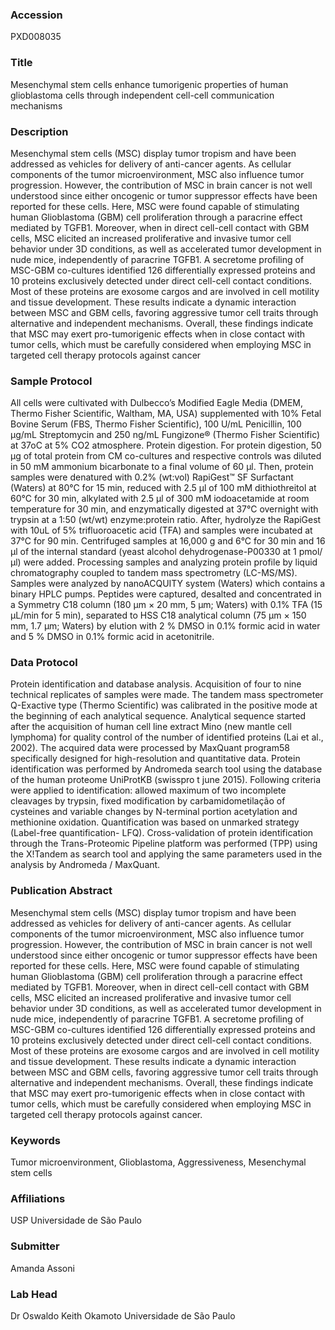 ### Accession
PXD008035

### Title
Mesenchymal stem cells enhance tumorigenic properties of human glioblastoma cells through independent cell-cell communication mechanisms

### Description
Mesenchymal stem cells (MSC) display tumor tropism and have been addressed as vehicles for delivery of anti-cancer agents. As cellular components of the tumor microenvironment, MSC also influence tumor progression. However, the contribution of MSC in brain cancer is not well understood since either oncogenic or tumor suppressor effects have been reported for these cells. Here, MSC were found capable of stimulating human Glioblastoma (GBM) cell proliferation through a paracrine effect mediated by TGFB1. Moreover, when in direct cell-cell contact with GBM cells, MSC elicited an increased proliferative and invasive tumor cell behavior under 3D conditions, as well as accelerated tumor development in nude mice, independently of paracrine TGFB1. A secretome profiling of MSC-GBM co-cultures identified 126 differentially expressed proteins and 10 proteins exclusively detected under direct cell-cell contact conditions. Most of these proteins are exosome cargos and are involved in cell motility and tissue development. These results indicate a dynamic interaction between MSC and GBM cells, favoring aggressive tumor cell traits through alternative and independent mechanisms. Overall, these findings indicate that MSC may exert pro-tumorigenic effects when in close contact with tumor cells, which must be carefully considered when employing MSC in targeted cell therapy protocols against cancer

### Sample Protocol
All cells were cultivated with Dulbecco’s Modified Eagle Media (DMEM, Thermo Fisher Scientific, Waltham, MA, USA) supplemented with 10% Fetal Bovine Serum (FBS, Thermo Fisher Scientific), 100 U/mL Penicillin, 100 µg/mL Streptomycin and 250 ng/mL Fungizone® (Thermo Fisher Scientific) at 37oC at 5% CO2 atmosphere. Protein digestion. For protein digestion, 50 μg of total protein from CM co-cultures and respective controls was diluted in 50 mM ammonium bicarbonate to a final volume of 60 μl. Then, protein samples were denatured with 0.2% (wt:vol) RapiGest™ SF Surfactant (Waters) at 80°C for 15 min, reduced with 2.5 μl of 100 mM dithiothreitol at 60°C for 30 min, alkylated with 2.5 μl of 300 mM iodoacetamide at room temperature for 30 min, and enzymatically digested at 37°C overnight with trypsin at a 1:50 (wt/wt) enzyme:protein ratio. After, hydrolyze the RapiGest with 10uL of 5% trifluoroacetic acid (TFA) and samples were incubated at 37°C for 90 min. Centrifuged samples at 16,000 g and 6°C for 30 min and 16 μl of the internal standard (yeast alcohol dehydrogenase-P00330 at 1 pmol/μl) were added. Processing samples and analyzing protein profile by liquid chromatography coupled to tandem mass spectrometry (LC-MS/MS). Samples were analyzed by nanoACQUITY system (Waters) which contains a binary HPLC pumps. Peptides were captured, desalted and concentrated in a Symmetry C18 column (180 μm × 20 mm, 5 μm; Waters) with 0.1% TFA (15 µL/min for 5 min), separated to HSS C18 analytical column (75 μm × 150 mm, 1.7 μm; Waters) by elution with 2 % DMSO in 0.1% formic acid in water and 5 % DMSO in 0.1% formic acid in acetonitrile.

### Data Protocol
Protein identification and database analysis. Acquisition of four to nine technical replicates of samples were made. The tandem mass spectrometer Q-Exactive type (Thermo Scientific) was calibrated in the positive mode at the beginning of each analytical sequence. Analytical sequence started after the acquisition of human cell line extract Mino (new mantle cell lymphoma) for quality control of the number of identified proteins (Lai et al., 2002). The acquired data were processed by MaxQuant program58 specifically designed for high-resolution and quantitative data. Protein identification was performed by Andromeda search tool using the database of the human proteome UniProtKB (swisspro t june 2015). Following criteria were applied to identification: allowed maximum of two incomplete cleavages by trypsin, fixed modification by carbamidometilação of cysteines and variable changes by N-terminal portion acetylation and methionine oxidation. Quantification was based on unmarked strategy (Label-free quantification- LFQ). Cross-validation of protein identification through the Trans-Proteomic Pipeline platform was performed (TPP) using the X!Tandem as search tool and applying the same parameters used in the analysis by Andromeda / MaxQuant.

### Publication Abstract
Mesenchymal stem cells (MSC) display tumor tropism and have been addressed as vehicles for delivery of anti-cancer agents. As cellular components of the tumor microenvironment, MSC also influence tumor progression. However, the contribution of MSC in brain cancer is not well understood since either oncogenic or tumor suppressor effects have been reported for these cells. Here, MSC were found capable of stimulating human Glioblastoma (GBM) cell proliferation through a paracrine effect mediated by TGFB1. Moreover, when in direct cell-cell contact with GBM cells, MSC elicited an increased proliferative and invasive tumor cell behavior under 3D conditions, as well as accelerated tumor development in nude mice, independently of paracrine TGFB1. A secretome profiling of MSC-GBM co-cultures identified 126 differentially expressed proteins and 10 proteins exclusively detected under direct cell-cell contact conditions. Most of these proteins are exosome cargos and are involved in cell motility and tissue development. These results indicate a dynamic interaction between MSC and GBM cells, favoring aggressive tumor cell traits through alternative and independent mechanisms. Overall, these findings indicate that MSC may exert pro-tumorigenic effects when in close contact with tumor cells, which must be carefully considered when employing MSC in targeted cell therapy protocols against cancer.

### Keywords
Tumor microenvironment, Glioblastoma, Aggressiveness, Mesenchymal stem cells

### Affiliations
USP
Universidade de São Paulo

### Submitter
Amanda Assoni

### Lab Head
Dr Oswaldo Keith Okamoto
Universidade de São Paulo


